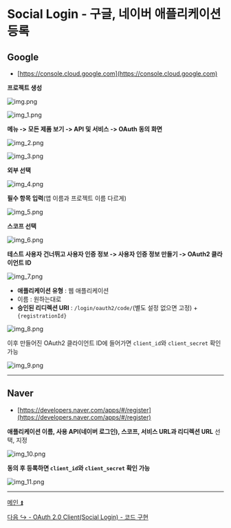 # Social Login - 구글, 네이버 애플리케이션 등록

## Google

- [https://console.cloud.google.com](https://console.cloud.google.com)

**프로젝트 생성**

![img.png](image/img.png)

![img_1.png](image/img_1.png)

**메뉴 -> 모든 제품 보기 -> API 및 서비스 -> OAuth 동의 화면**

![img_2.png](image/img_2.png)

![img_3.png](image/img_3.png)

**외부 선택**

![img_4.png](image/img_4.png)

**필수 항목 입력**(앱 이름과 프로젝트 이름 다르게)

![img_5.png](image/img_5.png)

**스코프 선택**

![img_6.png](image/img_6.png)

**테스트 사용자 건너뛰고 사용자 인증 정보 -> 사용자 인증 정보 만들기 -> OAuth2 클라이언트 ID**

![img_7.png](image/img_7.png)

- **애플리케이션 유형** : 웹 애플리케이션
- 이름 : 원하는대로
- **승인된 리디렉션 URI** : `/login/oauth2/code/`(별도 설정 없으면 고정) + `{registrationId}`

![img_8.png](image/img_8.png)

이후 만들어진 OAuth2 클라이언트 ID에 들어가면 `client_id`와 `client_secret` 확인 가능

![img_9.png](image/img_9.png)

---

## Naver

- [https://developers.naver.com/apps/#/register](https://developers.naver.com/apps/#/register)

**애플리케이션 이름, 사용 API(네이버 로그인), 스코프, 서비스 URL과 리디렉션 URL** 선택, 지정

![img_10.png](image/img_10.png)

**동의 후 등록하면 `client_id`와 `client_secret` 확인 가능**

![img_11.png](image/img_11.png)

---

[메인 ⏫](https://github.com/genesis12345678/TIL/blob/main/Spring/security/oauth/main.md)

[다음 ↪️ - OAuth 2.0 Client(Social Login) - 코드 구현](https://github.com/genesis12345678/TIL/blob/main/Spring/security/oauth/SocialLogin/code/Main.md)